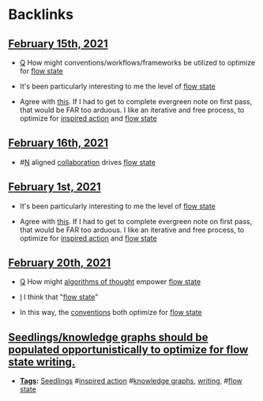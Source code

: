 
# Backlinks
## [February 15th, 2021](<February 15th, 2021.md>)
- [Q](<Q.md>) How might conventions/workflows/frameworks be utilized to optimize for [flow state](<flow state.md>)

- It's been particularly interesting to me the level of [flow state](<flow state.md>)

- Agree with [this](((0kuQY9q7f))). If I had to get to complete evergreen note on first pass, that would be FAR too arduous. I like an iterative and free process, to optimize for [inspired action](<inspired action.md>) and [flow state](<flow state.md>)

## [February 16th, 2021](<February 16th, 2021.md>)
- #[N](<N.md>) aligned [collaboration](<collaboration.md>) drives [flow state](<flow state.md>)

## [February 1st, 2021](<February 1st, 2021.md>)
- It's been particularly interesting to me the level of [flow state](<flow state.md>)

- Agree with [this](((0kuQY9q7f))). If I had to get to complete evergreen note on first pass, that would be FAR too arduous. I like an iterative and free process, to optimize for [inspired action](<inspired action.md>) and [flow state](<flow state.md>)

## [February 20th, 2021](<February 20th, 2021.md>)
- [Q](<Q.md>) How might [algorithms of thought](<algorithms of thought.md>) empower [flow state](<flow state.md>)

- [I](<I.md>) I think that "[flow state](<flow state.md>)"

- In this way, the [conventions](<conventions.md>) both optimize for [flow state](<flow state.md>)

## [Seedlings/knowledge graphs should be populated opportunistically to optimize for flow state writing.](<Seedlings/knowledge graphs should be populated opportunistically to optimize for flow state writing..md>)
- **[Tags](<Tags.md>):** [Seedlings](<Seedlings.md>) #[inspired action](<inspired action.md>) #[knowledge graphs](<knowledge graphs.md>), [writing](<writing.md>), #[flow state](<flow state.md>)

